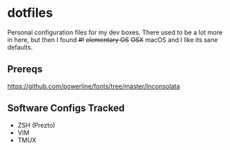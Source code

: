 dotfiles
========

Personal configuration files for my dev boxes. There used to be a lot more in here, but then I found ~~#!~~ ~~elementary OS~~ ~~OSX~~ macOS and I like its sane defaults.

Prereqs
-------

https://github.com/powerline/fonts/tree/master/Inconsolata

Software Configs Tracked
------------------------

* ZSH (Prezto)
* VIM
* TMUX
